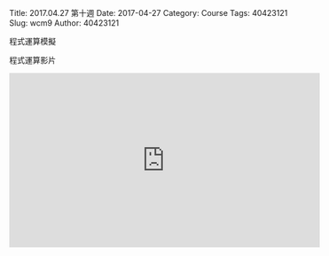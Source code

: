 Title: 2017.04.27 第十週
Date: 2017-04-27
Category: Course
Tags: 40423121
Slug: wcm9
Author: 40423121

程式運算模擬

<!-- PELICAN_END_SUMMARY -->

程式運算影片

<iframe width="560" height="315" src="https://www.youtube.com/embed/IPpYa1ieEZ0" frameborder="0" allowfullscreen></iframe>


